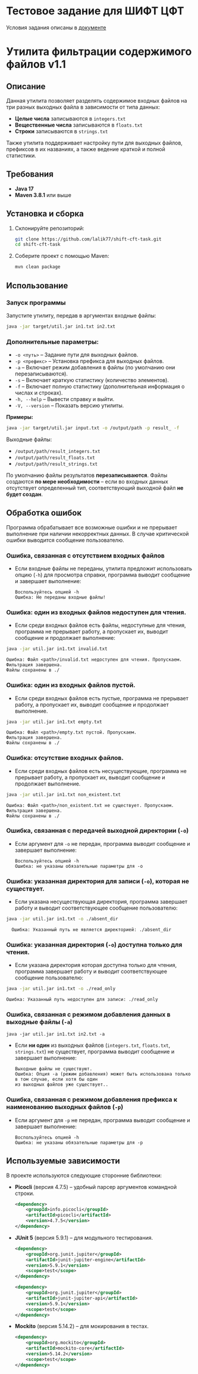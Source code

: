 # Тестовое задание для ШИФТ ЦФТ 
Условия задания описаны в [документе](Java_TestTask.pdf)

# Утилита фильтрации содержимого файлов v1.1

## Описание

Данная утилита позволяет разделять содержимое входных файлов на три разных выходных файла в зависимости от типа данных:

- **Целые числа** записываются в `integers.txt`
- **Вещественные числа** записываются в `floats.txt`
- **Строки** записываются в `strings.txt`

Также утилита поддерживает настройку пути для выходных файлов, префиксов в их названиях, а также ведение краткой и
полной статистики.

## Требования

- **Java 17**
- **Maven 3.8.1** или выше

## Установка и сборка

1. Склонируйте репозиторий:
   ```sh
   git clone https://github.com/lalik77/shift-cft-task.git   
   cd shift-cft-task
   ```
2. Соберите проект с помощью Maven:
   ```sh
   mvn clean package
   ```

## Использование

### Запуск программы

Запустите утилиту, передав в аргументах входные файлы:

```sh
java -jar target/util.jar in1.txt in2.txt
```

### Дополнительные параметры:

- `-o <путь>` – Задание пути для выходных файлов.
- `-p <префикс>` – Установка префикса для выходных файлов.
- `-a` – Включает режим добавления в файлы (по умолчанию они перезаписываются).
- `-s` – Включает краткую статистику (количество элементов).
- `-f` – Включает полную статистику (дополнительная информация о числах и строках).
- `-h, --help` – Вывести справку и выйти.
- `-V, --version` – Показать версию утилиты.

**Примеры:**

```sh
java -jar target/util.jar input.txt -o /output/path -p result_ -f
```

Выходные файлы:

- `/output/path/result_integers.txt`
- `/output/path/result_floats.txt`
- `/output/path/result_strings.txt`

По умолчанию файлы результатов **перезаписываются**. Файлы создаются **по мере необходимости** – если во входных
данных отсутствует определенный тип, соответствующий выходной файл **не будет создан**.

## Обработка ошибок

Программа обрабатывает все возможные ошибки и не прерывает выполнение при наличии некорректных данных. В случае
критической ошибки выводится сообщение пользователю.

### Ошибка, связанная с отсутствием входных файлов

- Если входные файлы не переданы, утилита предложит использовать опцию (`-h`) для просмотра справки, программа выводит
  сообщение и завершает выполнение:
  ```
  Воспользуйтесь опцией -h 
  Ошибка: Не переданы входные файлы!
  ```

### Ошибка: один из входных файлов недоступен для чтения.

- Если среди входных файлов есть файлы, недоступные для чтения, программа не прерывает работу, а пропускает их, выводит
  сообщение и продолжает выполнение:

```sh
java -jar util.jar in1.txt invalid.txt
```

  ```
  Ошибка: Файл <path>/invalid.txt недоступен для чтения. Пропускаем.
  Фильтрация завершена.
  Файлы сохранены в ./  
  ```

### Ошибка: один из входных файлов пустой.

- Если среди входных файлов есть пустые, программа не прерывает работу, а пропускает их, выводит сообщение и продолжает
  выполнение.

```sh
java -jar util.jar in1.txt empty.txt
```

  ```
  Ошибка: Файл <path>/empty.txt пустой. Пропускаем.
  Фильтрация завершена.
  Файлы сохранены в ./  
  ```

### Ошибка: отсутствие входных файлов.

- Если среди входных файлов есть несуществующие, программа не прерывает работу, а пропускает их, выводит сообщение и
  продолжает выполнение.

```sh
java -jar util.jar in1.txt non_existent.txt
```

  ```
  Ошибка: Файл <path>/non_existent.txt не существует. Пропускаем.
  Фильтрация завершена.
  Файлы сохранены в ./  
  ```

### Ошибка, связанная с передачей выходной директории (`-o`)

- Если аргумент для `-o` не передан, программа выводит сообщение и завершает выполнение:
  ```
  Воспользуйтесь опцией -h
  Ошибка: не указаны обязательные параметры для -o
  ```

### Ошибка: указанная директория для записи (`-o`), которая не существует.

- Если указана несуществующая директория, программа завершает работу и выводит соответствующее сообщение пользователю:

```sh
java -jar util.jar in1.txt -o ./absent_dir
```  

```
  Ошибка: Указанный путь не является директорией: ./absent_dir 
  ```

### Ошибка: указанная директория (`-o`) доступна только для чтения.

- Если указана директория которая доступна только для чтения, программа завершает работу и выводит соответствующее
  сообщение пользователю:

```sh
java -jar util.jar in1.txt -o ./read_only
```

  ```
  Ошибка: Указанный путь недоступен для записи: ./read_only 
  ```

### Ошибка, связанная с режимом добавления данных в выходные файлы (`-a`)

```shell
java -jar util.jar in1.txt in2.txt -a
```

- Если **ни один** из выходных файлов (`integers.txt`, `floats.txt`, `strings.txt`) не существует, программа выводит
  сообщение и завершает выполнение:
  ```
  Выходные файлы не существуют.
  Ошибка: Опция -a (режим добавления) может быть использована только в том случае, если хотя бы один 
  из выходных файлов уже существует..
  ```

### Ошибка, связанная с режимом добавления префикса к наименованию выходных файлов (`-p`)

- Если аргумент для `-p` не передан, программа выводит сообщение и завершает выполнение:
  ```
  Воспользуйтесь опцией -h
  Ошибка: не указаны обязательные параметры для -p
  ```

## Используемые зависимости

В проекте используются следующие сторонние библиотеки:

- **Picocli** (версия 4.7.5) – удобный парсер аргументов командной строки.
  ```xml
  <dependency>
      <groupId>info.picocli</groupId>
      <artifactId>picocli</artifactId>
      <version>4.7.5</version>
  </dependency>
  ```

- **JUnit 5** (версия 5.9.1) – для модульного тестирования.
  ```xml  
  <dependency>
      <groupId>org.junit.jupiter</groupId>
      <artifactId>junit-jupiter-engine</artifactId>
      <version>5.9.1</version>
      <scope>test</scope>
  </dependency>
  ```
  ```xml
  <dependency>
      <groupId>org.junit.jupiter</groupId>
      <artifactId>junit-jupiter-api</artifactId>
      <version>5.9.1</version>
      <scope>test</scope>
  </dependency>
   ```
- **Mockito** (версия 5.14.2) – для мокирования в тестах.

  ```xml
  <dependency>
      <groupId>org.mockito</groupId>
      <artifactId>mockito-core</artifactId>
      <version>5.14.2</version>
      <scope>test</scope>
  </dependency>
  ```

